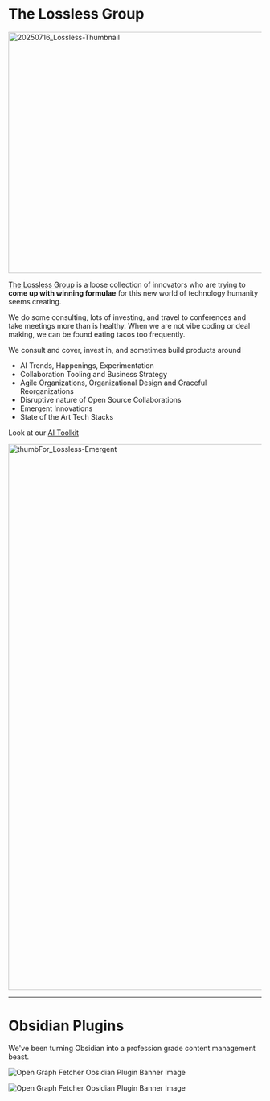 # The Lossless Group

<img width="1920" height="479" alt="20250716_Lossless-Thumbnail" src="https://github.com/user-attachments/assets/3cdde5c4-da7f-4f42-82d0-191a67e05a8d" />


[The Lossless Group](https://www.lossless.group/) is a loose collection of innovators who are trying to **come up with winning formulae** for this new world of technology humanity seems creating. 

We do some consulting, lots of investing, and travel to conferences and take meetings more than is healthy. When we are not vibe coding or deal making, we can be found eating tacos too frequently. 

We consult and cover, invest in, and sometimes build products around
- AI Trends, Happenings, Experimentation
- Collaboration Tooling and Business Strategy
- Agile Organizations, Organizational Design and Graceful Reorganizations
- Disruptive nature of Open Source Collaborations
- Emergent Innovations
- State of the Art Tech Stacks

Look at our [AI Toolkit](https://www.lossless.group/ai-toolkit)


<a href="https://vimeo.com/1101610575">
  <img width="1840" height="1085" alt="thumbFor_Lossless-Emergent" src="https://github.com/user-attachments/assets/3125c45f-153e-4c03-9db8-5a0e5c9edb42" />
</a>

***

# Obsidian Plugins
We've been turning Obsidian into a profession grade content management beast. 

![Open Graph Fetcher Obsidian Plugin Banner Image](https://i.imgur.com/CJ18gyp.png)


![Open Graph Fetcher Obsidian Plugin Banner Image](https://i.imgur.com/0v6sPkv.png)

